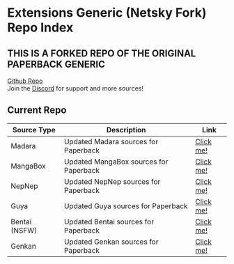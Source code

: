 # Extensions Generic (Netsky Fork) Repo Index

## THIS IS A FORKED REPO OF THE ORIGINAL PAPERBACK GENERIC

[Github Repo](https://github.com/rupindersingh90410/extensions-generic)
<br>
Join the [Discord](https://discord.gg/rmf6jQpMU9) for support and more sources!

## Current Repo

| Source Type | Description |          Link |
| ---        |    ----   |         --- |
| Madara      | Updated Madara sources for Paperback      | [Click me!](https://github.com/rupindersingh90410/extensions-generic/madara/)    |
| MangaBox   | Updated MangaBox sources for Paperback     |  [Click me!](https://thenetsky.github.io/extensions-generic/mangabox/)    |
| NepNep   | Updated NepNep sources for Paperback     |  [Click me!](https://thenetsky.github.io/extensions-generic/nepnep/)    |
| Guya   | Updated Guya sources for Paperback     |  [Click me!](https://thenetsky.github.io/extensions-generic/guya/)    |
| Bentai (NSFW)  | Updated Bentai sources for Paperback     |  [Click me!](https://thenetsky.github.io/extensions-generic/bentai/)    |
| Genkan  | Updated Genkan sources for Paperback     |  [Click me!](https://thenetsky.github.io/extensions-generic/genkan/)    |
